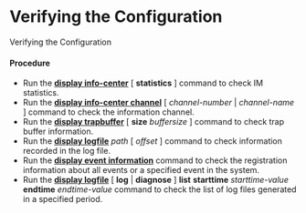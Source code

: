 Verifying the Configuration
===========================

Verifying the Configuration

#### Procedure

* Run the [**display info-center**](cmdqueryname=display+info-center) [ **statistics** ] command to check IM statistics.
* Run the [**display info-center channel**](cmdqueryname=display+info-center+channel) [ *channel-number* | *channel-name* ] command to check the information channel.
* Run the [**display trapbuffer**](cmdqueryname=display+trapbuffer) [ **size** *buffersize* ] command to check trap buffer information.
* Run the [**display logfile**](cmdqueryname=display+logfile) *path* [ *offset* ] command to check information recorded in the log file.
* Run the [**display event information**](cmdqueryname=display+event+information) command to check the registration information about all events or a specified event in the system.
* Run the [**display logfile**](cmdqueryname=display+logfile) [ **log** | **diagnose** ] **list** **starttime** *starttime-value* **endtime** *endtime-value* command to check the list of log files generated in a specified period.